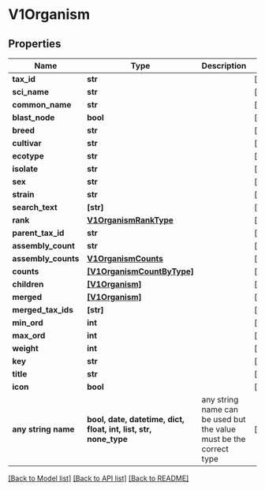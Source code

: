 # V1Organism


## Properties
Name | Type | Description | Notes
------------ | ------------- | ------------- | -------------
**tax_id** | **str** |  | [optional] 
**sci_name** | **str** |  | [optional] 
**common_name** | **str** |  | [optional] 
**blast_node** | **bool** |  | [optional] 
**breed** | **str** |  | [optional] 
**cultivar** | **str** |  | [optional] 
**ecotype** | **str** |  | [optional] 
**isolate** | **str** |  | [optional] 
**sex** | **str** |  | [optional] 
**strain** | **str** |  | [optional] 
**search_text** | **[str]** |  | [optional] 
**rank** | [**V1OrganismRankType**](V1OrganismRankType.md) |  | [optional] 
**parent_tax_id** | **str** |  | [optional] 
**assembly_count** | **str** |  | [optional] 
**assembly_counts** | [**V1OrganismCounts**](V1OrganismCounts.md) |  | [optional] 
**counts** | [**[V1OrganismCountByType]**](V1OrganismCountByType.md) |  | [optional] 
**children** | [**[V1Organism]**](V1Organism.md) |  | [optional] 
**merged** | [**[V1Organism]**](V1Organism.md) |  | [optional] 
**merged_tax_ids** | **[str]** |  | [optional] 
**min_ord** | **int** |  | [optional] 
**max_ord** | **int** |  | [optional] 
**weight** | **int** |  | [optional] 
**key** | **str** |  | [optional] 
**title** | **str** |  | [optional] 
**icon** | **bool** |  | [optional] 
**any string name** | **bool, date, datetime, dict, float, int, list, str, none_type** | any string name can be used but the value must be the correct type | [optional]

[[Back to Model list]](../README.md#documentation-for-models) [[Back to API list]](../README.md#documentation-for-api-endpoints) [[Back to README]](../README.md)


